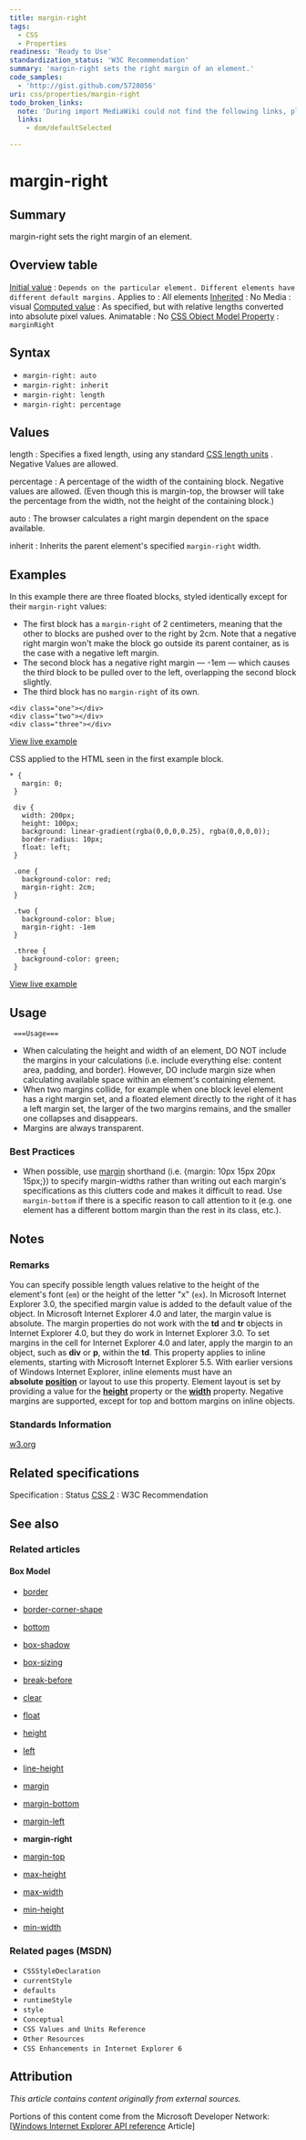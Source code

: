```yaml
---
title: margin-right
tags:
  - CSS
  - Properties
readiness: 'Ready to Use'
standardization_status: 'W3C Recommendation'
summary: 'margin-right sets the right margin of an element.'
code_samples:
  - 'http://gist.github.com/5728056'
uri: css/properties/margin-right
todo_broken_links:
  note: 'During import MediaWiki could not find the following links, please fix and adjust this list.'
  links:
    - dom/defaultSelected

---
```

# margin-right

## Summary

margin-right sets the right margin of an element.

## Overview table

[Initial value](/css/concepts/initial_value)
:   `Depends on the particular element. Different elements have different default margins.`
Applies to
:   All elements
[Inherited](/css/concepts/inherited)
:   No
Media
:   visual
[Computed value](/css/concepts/computed_value)
:   As specified, but with relative lengths converted into absolute pixel values.
Animatable
:   No
[CSS Object Model Property](/css/concepts/cssom)
:   `marginRight`

## Syntax

-   `margin-right: auto`
-   `margin-right: inherit`
-   `margin-right: length`
-   `margin-right: percentage`

## Values

length
:   Specifies a fixed length, using any standard [CSS length units](http://docs.webplatform.org/wiki/css/units/length) . Negative Values are allowed.

percentage
:   A percentage of the width of the containing block. Negative values are allowed. (Even though this is margin-top, the browser will take the percentage from the width, not the height of the containing block.)

auto
:   The browser calculates a right margin dependent on the space available.

inherit
:   Inherits the parent element's specified `margin-right` width.

## Examples

In this example there are three floated blocks, styled identically except for their `margin-right` values:

-   The first block has a `margin-right` of 2 centimeters, meaning that the other to blocks are pushed over to the right by 2cm. Note that a negative right margin won't make the block go outside its parent container, as is the case with a negative left margin.
-   The second block has a negative right margin — -1em — which causes the third block to be pulled over to the left, overlapping the second block slightly.
-   The third block has no `margin-right` of its own.

``` {.html}
<div class="one"></div>
<div class="two"></div>
<div class="three"></div>
```

[View live example](http://code.webplatform.org/gist/5728056)

CSS applied to the HTML seen in the first example block.

``` {.css}
* {
   margin: 0;
 }

 div {
   width: 200px;
   height: 100px;
   background: linear-gradient(rgba(0,0,0,0.25), rgba(0,0,0,0));
   border-radius: 10px;
   float: left;
 }

 .one {
   background-color: red;
   margin-right: 2cm;
 }

 .two {
   background-color: blue;
   margin-right: -1em
 }

 .three {
   background-color: green;
 }
```

[View live example](http://code.webplatform.org/gist/5728056)

## Usage

     ===Usage===

-   When calculating the height and width of an element, DO NOT include the margins in your calculations (i.e. include everything else: content area, padding, and border). However, DO include margin size when calculating available space within an element's containing element.
-   When two margins collide, for example when one block level element has a right margin set, and a floated element directly to the right of it has a left margin set, the larger of the two margins remains, and the smaller one collapses and disappears.
-   Margins are always transparent.

### Best Practices

-   When possible, use [margin](http://docs.webplatform.org/wiki/css/properties/margin) shorthand (i.e. {margin: 10px 15px 20px 15px;}) to specify margin-widths rather than writing out each margin's specifications as this clutters code and makes it difficult to read. Use `margin-bottom` if there is a specific reason to call attention to it (e.g. one element has a different bottom margin than the rest in its class, etc.).

## Notes

### Remarks

You can specify possible length values relative to the height of the element's font (`em`) or the height of the letter "x" (`ex`). In Microsoft Internet Explorer 3.0, the specified margin value is added to the default value of the object. In Microsoft Internet Explorer 4.0 and later, the margin value is absolute. The margin properties do not work with the **td** and **tr** objects in Internet Explorer 4.0, but they do work in Internet Explorer 3.0. To set margins in the cell for Internet Explorer 4.0 and later, apply the margin to an object, such as **div** or **p**, within the **td**. This property applies to inline elements, starting with Microsoft Internet Explorer 5.5. With earlier versions of Windows Internet Explorer, inline elements must have an **absolute** [**position**](/css/properties/position) or layout to use this property. Element layout is set by providing a value for the [**height**](/css/properties/height) property or the [**width**](/css/properties/width) property. Negative margins are supported, except for top and bottom margins on inline objects.

### Standards Information

[w3.org](http://www.w3.org/TR/CSS2/box.html#propdef-margin-right)

## Related specifications

Specification
:   Status
[CSS 2](http://www.w3.org/TR/CSS2/box.html#propdef-margin-right)
:   W3C Recommendation

## See also

### Related articles

#### Box Model

-   [border](/css/properties/border)

-   [border-corner-shape](/css/properties/border-corner-shape)

-   [bottom](/css/properties/bottom)

-   [box-shadow](/css/properties/box-shadow)

-   [box-sizing](/css/properties/box-sizing)

-   [break-before](/css/properties/break-before)

-   [clear](/css/properties/clear)

-   [float](/css/properties/float)

-   [height](/css/properties/height)

-   [left](/css/properties/left)

-   [line-height](/css/properties/line-height)

-   [margin](/css/properties/margin)

-   [margin-bottom](/css/properties/margin-bottom)

-   [margin-left](/css/properties/margin-left)

-   **margin-right**

-   [margin-top](/css/properties/margin-top)

-   [max-height](/css/properties/max-height)

-   [max-width](/css/properties/max-width)

-   [min-height](/css/properties/min-height)

-   [min-width](/css/properties/min-width)

### Related pages (MSDN)

-   `CSSStyleDeclaration`
-   `currentStyle`
-   `defaults`
-   `runtimeStyle`
-   `style`
-   `Conceptual`
-   `CSS Values and Units Reference`
-   `Other Resources`
-   `CSS Enhancements in Internet Explorer 6`

## Attribution

*This article contains content originally from external sources.*

Portions of this content come from the Microsoft Developer Network: [[Windows Internet Explorer API reference](http://msdn.microsoft.com/en-us/library/ie/hh828809%28v=vs.85%29.aspx) Article]

